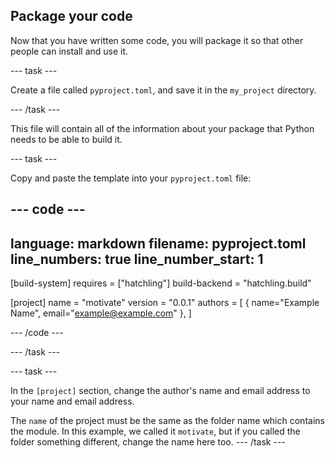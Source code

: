 ## Package your code

Now that you have written some code, you will package it so that other people can install and use it. 

--- task ---

Create a file called `pyproject.toml`, and save it in the `my_project` directory.

--- /task ---

This file will contain all of the information about your package that Python needs to be able to build it. 


--- task ---

Copy and paste the template into your `pyproject.toml` file:

--- code ---
---
language: markdown
filename: pyproject.toml
line_numbers: true
line_number_start: 1
---

[build-system]
requires = ["hatchling"]
build-backend = "hatchling.build"

[project]
name = "motivate"
version = "0.0.1"
authors = [
  { name="Example Name", email="example@example.com" },
]

--- /code ---

--- /task ---

--- task ---

In the `[project]` section, change the author's name and email address to your name and email address.

The `name` of the project must be the same as the folder name which contains the module. In this example, we called it `motivate`, but if you called the folder something different, change the name here too. 
--- /task ---


